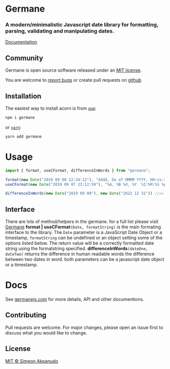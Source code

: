 # Germane

### A modern/minimalistic Javascript date library for formatting, parsing, validating and manipulating dates.
[Documentation](https://germanejs.com)

## Community

Germane is open source software released under an
[MIT license](https://github.com/germanejs/germane/blob/master/germane/LICENSE).

You are welcome to
[report bugs](https://github.com/germanejs/germane/issues) or create pull
requests on [github](https://github.com/germanejs/germane)

## Installation
The easiest way to install acorn is from [`npm`](https://www.npmjs.com/):
```sh
npm i germane
```

or [`yarn`](https://yarnpkg.com/):
```sh
yarn add germane
```

# Usage
```javascript
import { format, useCFormat, differenceInWords } from "germane";

format(new Date("2019 09 08 12:34:12"), "dddd, Do of MMMM YYYY, HH:ss:ss"); //=> Sunday, 8th of September 2019, 12:34:12
useCFormat(new Date("2019 09 07 23:12:59"), "%A, %B %d, %Y  %I:%M:%S %p"); //=> Saturday, September 07, 2019  23:12:59 PM

differenceInWords(new Date("2019 09 08"), new Date("2022 12 31")) //=> 3 years, 3 months, 3 weeks, 2 days
```

## Interface
There are lots of method/helpers in the germane. for a full list please visit [Germane](https://germanejs.com)
**format | useCFormat**`(Date, formatString)` is the main formating interface to the library. The
`Date` parameter is a JavaScript Date Object or a timestamp, `formatString` can be undefined or an object
setting some of the options listed below. The return value will be a correctly formatted date string using the formatstring specified.
**differenceInWords**`(dateOne, dateTwo)` returns the difference in human readable words the difference between two dates in word. both parameters can be a javascript date object or a timestamp.

# Docs
See [germanejs.com](https://germanejs.com) for more details, API and other documentions.

## Contributing
Pull requests are welcome. For major changes, please open an issue first to discuss what you would like to change.

## License
[MIT ©️ Simeon Akpanudo](https://github.com/germanejs/germane/blob/master/germane/LICENSE)
